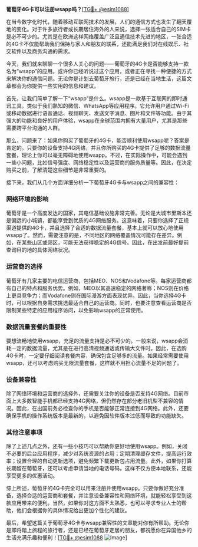 **葡萄牙4G卡可以注册wsapp吗？**[[TG💪+ @esim1088](https://t.me/s/esim1088)]

在当今数字化时代，随着移动互联网技术的发展，人们的通信方式也发生了翻天覆地的变化。对于许多旅行者或长期居住海外的人来说，选择一张适合自己的SIM卡是必不可少的。尤其是在欧洲这样网络覆盖广泛且通信技术先进的地区，一张合适的4G卡不仅能帮助我们保持与家人和朋友的联系，还能满足我们对在线娱乐、社交软件以及商务沟通的需求。

今天，我们就来聊聊一个很多人关心的问题——葡萄牙的4G卡是否能够支持一款名为“wsapp”的应用。或许你已经听说过这个应用，或者正在寻找一种便捷的方式来解决你的通信问题。无论你是计划去葡萄牙旅行，还是已经在当地生活，这篇文章都会为你提供一些实用的信息和建议。

首先，让我们简单了解一下“wsapp”是什么。wsapp是一款基于互联网的即时通讯工具，类似于我们熟知的微信、WhatsApp等应用程序。它允许用户通过Wi-Fi或移动数据进行语音通话、视频聊天、发送文字消息、图片和文件等功能。由于其强大的功能和良好的用户体验，wsapp在全球范围内拥有大量用户，尤其是那些需要跨平台沟通的人群。

那么，问题来了：如果你购买了葡萄牙的4G卡，能否顺利使用wsapp呢？答案是肯定的。只要你的设备支持4G网络，并且你所购买的4G卡提供了足够的数据流量套餐，理论上你可以毫无障碍地使用wsapp。不过，在实际操作中，可能会遇到一些小问题，比如信号强度、网络稳定性以及运营商的服务质量等。因此，在决定购买之前，了解清楚这些细节是非常重要的。

接下来，我们从几个方面详细分析一下葡萄牙4G卡与wsapp之间的兼容性：

### **网络环境的影响**
葡萄牙是一个高度发达的国家，其电信基础设施非常完善。无论是大城市里斯本还是偏远的小城镇，都能享受到优质的4G网络服务。这意味着，只要你选择了正规渠道提供的4G卡，并且选择了合适的数据流量套餐，基本上就可以放心地使用wsapp了。然而，需要注意的是，不同地区的网络覆盖情况可能存在差异。例如，在某些山区或郊区，可能无法获得稳定的4G信号。因此，在出发前最好提前查询目的地的具体网络状况。

### **运营商的选择**
葡萄牙有几家主要的电信运营商，包括MEO、NOS和Vodafone等。每家运营商都有自己的特点和服务优势。例如，MEO以其高速稳定的网络著称；NOS则在价格上更具竞争力；而Vodafone则在国际漫游方面表现优异。因此，当你选择4G卡时，可以根据自身需求挑选最适合自己的运营商。同时，也要注意查看运营商是否限制某些特定的应用程序访问，以免影响wsapp的正常使用。

### **数据流量套餐的重要性**
要想流畅地使用wsapp，充足的流量支持是必不可少的。一般来说，wsapp会消耗一定的数据流量，尤其是在进行高清视频通话或传输大文件时。因此，在选购4G卡时，一定要仔细阅读套餐内容，确保包含足够多的流量。如果经常需要使用wsapp，还可以考虑购买无限流量套餐，这样就不用担心流量不足的问题了。

### **设备兼容性**
除了网络环境和运营商的选择外，还需要关注你的设备是否支持4G网络。目前市面上大多数智能手机都已经支持4G网络，但仍然存在部分老旧机型不兼容的情况。因此，在出国前务必检查你的手机是否能够正常连接到4G网络。此外，还要确保手机的操作系统版本是最新的，以避免因软件版本过低而导致的功能缺失。

### **其他注意事项**
除了上述几点之外，还有一些小技巧可以帮助你更好地使用wsapp。例如，关闭不必要的后台应用程序，减少对系统资源的占用；定期清理缓存文件，提高运行效率；设置合理的自动更新选项，避免频繁下载更新包占用流量。此外，如果你打算长期留在葡萄牙，还可以考虑申请当地的电话号码，这样不仅方便本地联系，还能享受更多的优惠活动。

综上所述，葡萄牙的4G卡完全可以用来注册并使用wsapp。只要你做好充分准备，选择合适的运营商和套餐，并注意设备兼容性和网络环境，就能轻松享受到这款应用带来的便利。当然，如果你对这方面不太熟悉，也可以寻求专业人士的帮助，他们会根据你的具体情况给出更加个性化的建议。

最后，希望这篇关于葡萄牙4G卡与wsapp兼容性的文章能对你有所帮助。无论你是即将踏上旅程的旅行者，还是已经在葡萄牙定居的朋友，都祝愿你在异国他乡的生活充满乐趣和便利！[[TG💪+ @esim1088](https://t.me/s/esim1088) ![Image](https://i.postimg.cc/4NQfJmqS/Snipaste-2025-05-13-00-14-12.png)]